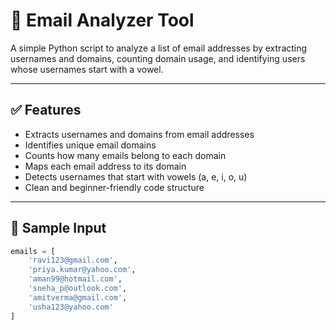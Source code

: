# 📧 Email Analyzer Tool

A simple Python script to analyze a list of email addresses by extracting usernames and domains, counting domain usage, and identifying users whose usernames start with a vowel.

---

## ✅ Features

- Extracts usernames and domains from email addresses
- Identifies unique email domains
- Counts how many emails belong to each domain
- Maps each email address to its domain
- Detects usernames that start with vowels (a, e, i, o, u)
- Clean and beginner-friendly code structure

---

## 📌 Sample Input

```python
emails = [
    'ravi123@gmail.com',
    'priya.kumar@yahoo.com',
    'aman99@hotmail.com',
    'sneha_p@outlook.com',
    'amitverma@gmail.com',
    'usha123@yahoo.com'
]